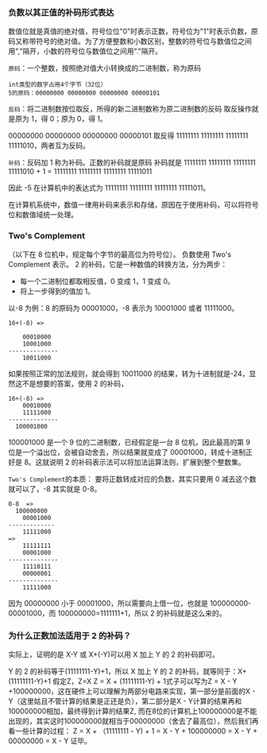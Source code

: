 ### 负数以其正值的补码形式表达

数值位就是真值的绝对值，符号位位"0"时表示正数，符号位为"1"时表示负数，原码又称带符号的绝对值。为了方便整数和小数区别，整数的符号位与数值位之间用","隔开，小数的符号位与数值位之间用"."隔开。


`原码`：一个整数，按照绝对值大小转换成的二进制数，称为原码

```
int类型的数字占用4个字节（32位）
5的原码：00000000 00000000 00000000 00000101
```

`反码`：将二进制数按位取反，所得的新二进制数称为原二进制数的反码
取反操作就是原为 1，得 0；原为 0，得 1。

00000000 00000000 00000000 00000101 取反得 11111111 11111111 11111111 11111010，两者互为反码。

`补码`：反码加 1 称为补码。正数的补码就是原码
补码就是 11111111 11111111 11111111 11111010 + 1 = 11111111 11111111 11111111 11111011

因此 -5 在计算机中的表达式为 11111111 11111111 11111111 11111011。

在计算机系统中，数值一律用补码来表示和存储，原因在于使用补码，可以将符号位和数值域统一处理。

### Two's Complement

（以下在 8 位机中，规定每个字节的最高位为符号位）。
负数使用 Two's Complement 表示。
2 的补码，它是一种数值的转换方法，分为两步：

- 每一个二进制位都取相反值，0 变成 1，1 变成 0。
- 将上一步得到的值加 1。

以-8 为例：8 的原码为 00001000，-8 表示为 10001000 或者 11111000。

```
16+(-8) =>

    00010000
    10001000
--------------
    10011000
```

如果按照正常的加法规则，就会得到 10011000 的结果，转为十进制就是-24，显然这不是想要的答案，使用 2 的补码，

```
16+(-8) =>
    00010000
    11111000
--------------
  100001000
```

100001000 是一个 9 位的二进制数，已经假定是一台 8 位机，因此最高的第 9 位是一个溢出位，会被自动舍去，所以结果就变成了 00001000，转成十进制正好是 8。这就说明 2 的补码表示法可以将加法运算法则，扩展到整个整数集。

`Two's Complement`的本质：
要将正数转成对应的负数，其实只要用 0 减去这个数就可以了，-8 其实就是 0-8。

```
0-8  =>
  100000000
    00001000
-------------
    11111000
=>
    11111111
    00001000
--------------
    11110111
    00000001
--------------
    11111000
```

因为 00000000 小于 00001000，所以需要向上借一位，也就是 100000000-00001000，而 100000000=1111111+1，所以 2 的补码就是这么来的。

### 为什么正数加法适用于 2 的补码？

实际上，证明的是 X-Y 或 X+(-Y)可以用 X 加上 Y 的 2 的补码即可。

Y 的 2 的补码等于(11111111-Y)+1，所以 X 加上 Y 的 2 的补码，就等同于：X+(11111111-Y)+1
假定Z，Z=X
Z = X + (11111111-Y) + 1式子可以写为Z = X - Y +100000000，这在硬件上可以理解为两部分电路来实现，第一部分是前面的X - Y（这里姑且不管计算的结果是正还是负），第二部分是X - Y计算的结果再和100000000相加，最终得到计算的结果Z, 而在8位的计算机上100000000是不能出现的，其实这时100000000就相当于00000000（舍去了最高位），然后我们再看一些计算的过程：
Z = X + （11111111 - Y) + 1
= X - Y + 100000000
= X - Y + 00000000
= X - Y
证毕。